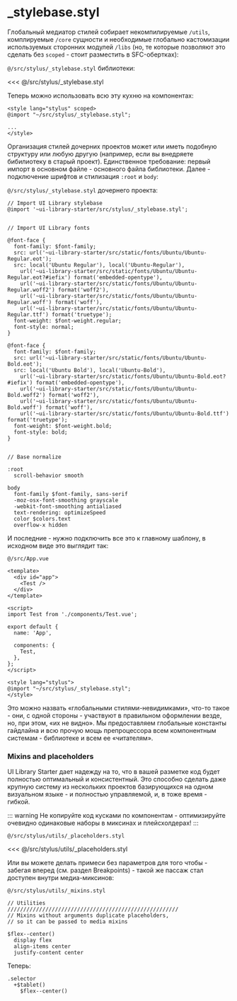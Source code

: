 # _stylebase.styl

Глобальный медиатор стилей собирает некомпилируемые <code>/utils</code>, комплируемые <code>/core</code> сущности и необходимые глобально кастомизации используемых сторонних модулей <code>/libs</code> (но, те которые позволяют это сделать без <code>scoped</code> - стоит разместить в SFC-обертках):

<code class="code--path">@/src/stylus/_stylebase.styl</code> библиотеки:

<<< @/src/stylus/_stylebase.styl 

Теперь можно использовать всю эту кухню на компонентах:

```vue
<style lang="stylus" scoped>
@import "~/src/stylus/_stylebase.styl";

...
</style>
```

Организация стилей дочерних проектов может или иметь подобную структуру или любую другую (например, если вы внедряете бибилиотеку в старый проект). Единственное требование: первый импорт в основном файле - основного файла библиотеки. Далее - подключение шрифтов и стилизация <code>:root</code> и <code>body</code>:

<code class="code--path">@/src/stylus/_stylebase.styl</code> дочернего проекта:

```stylus
// Import UI Library stylebase
@import '~ui-library-starter/src/stylus/_stylebase.styl';


// Import UI Library fonts

@font-face {
  font-family: $font-family;
  src: url('~ui-library-starter/src/static/fonts/Ubuntu/Ubuntu-Regular.eot');
  src: local('Ubuntu Regular'), local('Ubuntu-Regular'),
    url('~ui-library-starter/src/static/fonts/Ubuntu/Ubuntu-Regular.eot?#iefix') format('embedded-opentype'),
    url('~ui-library-starter/src/static/fonts/Ubuntu/Ubuntu-Regular.woff2') format('woff2'),
    url('~ui-library-starter/src/static/fonts/Ubuntu/Ubuntu-Regular.woff') format('woff'),
    url('~ui-library-starter/src/static/fonts/Ubuntu/Ubuntu-Regular.ttf') format('truetype');
  font-weight: $font-weight.regular;
  font-style: normal;
}

@font-face {
  font-family: $font-family;
  src: url('~ui-library-starter/src/static/fonts/Ubuntu/Ubuntu-Bold.eot');
  src: local('Ubuntu Bold'), local('Ubuntu-Bold'),
    url('~ui-library-starter/src/static/fonts/Ubuntu/Ubuntu-Bold.eot?#iefix') format('embedded-opentype'),
    url('~ui-library-starter/src/static/fonts/Ubuntu/Ubuntu-Bold.woff2') format('woff2'),
    url('~ui-library-starter/src/static/fonts/Ubuntu/Ubuntu-Bold.woff') format('woff'),
    url('~ui-library-starter/src/static/fonts/Ubuntu/Ubuntu-Bold.ttf') format('truetype');
  font-weight: $font-weight.bold;
  font-style: bold;
}


// Base normalize

:root
  scroll-behavior smooth

body
  font-family $font-family, sans-serif
  -moz-osx-font-smoothing grayscale
  -webkit-font-smoothing antialiased
  text-rendering: optimizeSpeed
  color $colors.text
  overflow-x hidden
```

И последние - нужно подключить все это к главному шаблону, в исходном виде это выглядит так:

<code class="code--path">@/src/App.vue</code>

```vue
<template>
  <div id="app">
    <Test />
  </div>
</template>

<script>
import Test from './components/Test.vue';

export default {
  name: 'App',

  components: {
    Test,
  },
};
</script>

<style lang="stylus">
@import "~/src/stylus/_stylebase.styl";
</style>

```

Это можно назвать «глобальными стилями-невидимками», что-то такое - они, с одной стороны - участвуют в правильном оформлении везде, но, при этом, «их не видно». Мы предоставляем глобальные константы гайдлайна и всю прочую мощь препроцессора всем компонентным системам - библиотеке и всем ее «читателям».

### Mixins and placeholders

UI Library Starter дает надежду на то, что в вашей разметке код будет полностью оптимальный и консистентный. Это способно сделать даже крупную систему из нескольких проектов базирующихся на одном визуальном языке - и полностью управляемой, и, в тоже время - гибкой.

::: warning
Не копируйте код кусками по компонентам - оптимизируйте очевидно одинаковые наборы в миксинах и плейсхолдерах!
:::

<code class="code--path">@/src/stylus/utils/_placeholders.styl</code>

<<< @/src/stylus/utils/_placeholders.styl

Или вы можете делать примеси без параметров для того чтобы - забегая вперед (см. раздел Breakpoints) - такой же пассаж стал доступен внутри медиа-миксинов:

<code class="code--path">@/src/stylus/utils/_mixins.styl</code>

```stylus
// Utilities
//////////////////////////////////////////////////////
// Mixins without arguments duplicate placeholders,
// so it can be passed to media mixins

$flex--center()
  display flex
  align-items center
  justify-content center
```

Теперь:

```stylus
.selector
  +$tablet()
    $flex--center()
```
